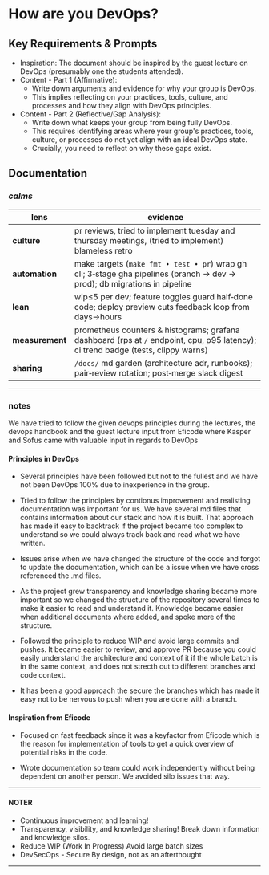 # How are you DevOps?

## Key Requirements & Prompts

- Inspiration: The document should be inspired by the guest lecture on DevOps (presumably one the students attended).
- Content - Part 1 (Affirmative):
    - Write down arguments and evidence for why your group is DevOps.
    - This implies reflecting on your practices, tools, culture, and processes and how they align with DevOps principles.
- Content - Part 2 (Reflective/Gap Analysis):
    - Write down what keeps your group from being fully DevOps.
    - This requires identifying areas where your group's practices, tools, culture, or processes do not yet align with an ideal DevOps state.
    - Crucially, you need to reflect on why these gaps exist.

## Documentation



### *calms*

| lens            | evidence                                                                                                                          |
| --------------- | --------------------------------------------------------------------------------------------------------------------------------- |
| **culture**     | pr reviews, tried to implement tuesday and thursday meetings, (tried to implement) blameless retro                                                  |
| **automation**  | make targets (`make fmt • test • pr`) wrap gh cli; 3‑stage gha pipelines (branch → dev → prod); db migrations in pipeline         |
| **lean**        | wip≤5 per dev; feature toggles guard half‑done code; deploy preview cuts feedback loop from days→hours                            |
| **measurement** | prometheus counters & histograms; grafana dashboard (rps at `/` endpoint, cpu, p95 latency); ci trend badge (tests, clippy warns) |
| **sharing**     | `/docs/` md garden (architecture adr, runbooks); pair‑review rotation; post‑merge slack digest                                    |

---

### notes 

We have tried to follow the given devops principles during the lectures, the devops handbook and the guest lecture input from Eficode where Kasper and Sofus came with valuable input in regards to DevOps

#### Principles in DevOps

- Several principles have been followed but not to the fullest and we have not been DevOps 100% due to inexperience in the group.

- Tried to follow the principles by contionus improvement and realisting documentation was important for us. We have several md files that contains information about our stack and how it is built. That approach has made it easy to backtrack if the project became too complex to understand so we could always track back and read what we have written.

- Issues arise when we have changed the structure of the code and forgot to update the documentation, which can be a issue when we have cross referenced the .md files.

- As the project grew transparency and knowledge sharing became more important so we changed the structure of the repository several times to make it easier to read and understand it. Knowledge became easier when additional documents where added, and spoke more of the structure.

- Followed the principle to reduce WIP and avoid large commits and pushes. It became easier to review, and approve PR because you could easily understand the architecture and context of it if the whole batch is in the same context, and does not strecth out to different branches and code context.

- It has been a good approach the secure the branches which has made it easy not to be nervous to push when you are done with a branch.

#### Inspiration from Eficode

- Focused on fast feedback since it was a keyfactor from Eficode which is the reason for implementation of tools to get a quick overview of potential risks in the code.

- Wrote documentation so team could work independently without being dependent on another person. We avoided silo issues that way.

---

#### NOTER

- Continuous improvement and learning!
- Transparency, visibility, and knowledge sharing!
  Break down information and knowledge silos.
- Reduce WIP (Work In Progress) Avoid large batch sizes
- DevSecOps - Secure By design, not as an afterthought

---

### 
